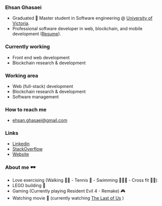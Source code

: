 ### Ehsan Ghasaei

- Graduated 🥳 Master student in Software engineering @ [University of Victoria](https://www.uvic.ca/).
- Professional software developer in web, blockchain, and mobile development ([Resume](https://drive.google.com/file/d/1iSIL2uy0p9Ughc0m9EQemyz2O_utv-_J/view?usp=drive_link)).

### Currently working
- Front end web development 
- Blockchain research & development

### Working area
- Web (full-stack) development
- Blockchain research & development
- Software management 

### How to reach me
- ehsan.ghasaei@gmail.com

### Links
- [Linkedin](https://www.linkedin.com/in/ehsanghasaei/)
- [StackOverflow](https://stackoverflow.com/users/13002861/ehsan-ghasaei)
- [Website](https://ehsanghasaei.netlify.app/)

### About me 🕶️
- Love exercising (Walking 🚶🏻 - Tennis 🎾 - Swimming 🏊🏻‍♂️ - Cross fit 🏋🏻)
- LEGO building 🧱
- Gaming (Currently playing Resident Evil 4 - Remake) 🎮
- Watching movie 🍿 (currently watching [The Last of Us](https://www.imdb.com/title/tt3581920/) )
